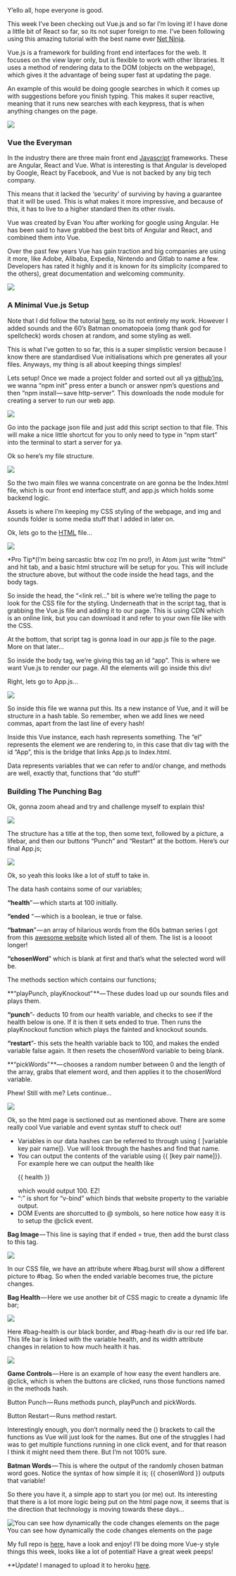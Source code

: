 Y’ello all, hope everyone is good.

This week I’ve been checking out Vue.js and so far I’m loving it! I have done a little bit of React so far, so its not super foreign to me. I’ve been following using this amazing tutorial with the best name ever [Net Ninja](https://www.youtube.com/watch?v=5LYrN_cAJoA&list=PL4cUxeGkcC9gQcYgjhBoeQH7wiAyZNrYa).

Vue.js is a framework for building front end interfaces for the web. It focuses on the view layer only, but is flexible to work with other libraries. It uses a method of rendering data to the DOM (objects on the webpage), which gives it the advantage of being super fast at updating the page.

An example of this would be doing google searches in which it comes up with suggestions before you finish typing. This makes it super reactive, meaning that it runs new searches with each keypress, that is when anything changes on the page.

![](https://cdn-images-1.medium.com/max/800/0*Xjyy4P68PWfn4tzE.gif)

### **Vue the Everyman**

In the industry there are three main front end [Javascript](https://hackernoon.com/tagged/javascript) frameworks. These are Angular, React and Vue. What is interesting is that Angular is developed by Google, React by Facebook, and Vue is not backed by any big tech company.

This means that it lacked the ‘security’ of surviving by having a guarantee that it will be used. This is what makes it more impressive, and because of this, it has to live to a higher standard then its other rivals.

Vue was created by Evan You after working for google using Angular. He has been said to have grabbed the best bits of Angular and React, and combined them into Vue.

Over the past few years Vue has gain traction and big companies are using it more, like Adobe, Alibaba, Expedia, Nintendo and Gitlab to name a few. Developers has rated it highly and it is known for its simplicity (compared to the others), great documentation and welcoming community.

![](https://cdn-images-1.medium.com/max/800/0*HY-KuDt6pSYj5q3b.png)

### **A Minimal Vue.js Setup**

Note that I did follow the tutorial [here](https://www.youtube.com/watch?v=WjfpQlVem-8&index=13&list=PL4cUxeGkcC9gQcYgjhBoeQH7wiAyZNrYa), so its not entirely my work. However I added sounds and the 60’s Batman onomatopoeia (omg thank god for spellcheck) words chosen at random, and some styling as well.

This is what I’ve gotten to so far, this is a super simplistic version because I know there are standardised Vue initialisations which pre generates all your files. Anyways, my thing is all about keeping things simples!

Lets setup! Once we made a project folder and sorted out all ya [github’ins](https://www.youtube.com/watch?v=BCQHnlnPusY&list=PLRqwX-V7Uu6ZF9C0YMKuns9sLDzK6zoiV), we wanna “npm init” press enter a bunch or answer npm’s questions and then “npm install — save http-server”. This downloads the node module for creating a server to run our web app.

![](https://cdn-images-1.medium.com/max/800/0*iyOePL2qYXmKyEza.png)

Go into the package json file and just add this script section to that file. This will make a nice little shortcut for you to only need to type in “npm start” into the terminal to start a server for ya.

Ok so here’s my file structure.

![](https://cdn-images-1.medium.com/max/800/0*JduBqJASnpR3cQ_P.png)

So the two main files we wanna concentrate on are gonna be the Index.html file, which is our front end interface stuff, and app.js which holds some backend logic.

Assets is where I’m keeping my CSS styling of the webpage, and img and sounds folder is some media stuff that I added in later on.

Ok, lets go to the [HTML](https://hackernoon.com/tagged/html) file…

![](https://cdn-images-1.medium.com/max/800/0*mNHzyWJnIuuuxMK6.png)

\*Pro Tip\*(I’m being sarcastic btw coz I’m no pro!), in Atom just write “html” and hit tab, and a basic html structure will be setup for you. This will include the structure above, but without the code inside the head tags, and the body tags.

So inside the head, the “<link rel…” bit is where we’re telling the page to look for the CSS file for the styling. Underneath that in the script tag, that is grabbing the Vue.js file and adding it to our page. This is using CDN which is an online link, but you can download it and refer to your own file like with the CSS.

At the bottom, that script tag is gonna load in our app.js file to the page. More on that later…

So inside the body tag, we’re giving this tag an id “app”. This is where we want Vue.js to render our page. All the elements will go inside this div!

Right, lets go to App.js…

![](https://cdn-images-1.medium.com/max/800/0*oDb12VHizf0Lu11c.png)

So inside this file we wanna put this. Its a new instance of Vue, and it will be structure in a hash table. So remember, when we add lines we need commas, apart from the last line of every hash!

Inside this Vue instance, each hash represents something. The “el” represents the element we are rendering to, in this case that div tag with the id “App”, this is the bridge that links App.js to Index.html.

Data represents variables that we can refer to and/or change, and methods are well, exactly that, functions that “do stuff”

### **Building The Punching Bag**

Ok, gonna zoom ahead and try and challenge myself to explain this!

![](https://cdn-images-1.medium.com/max/800/1*Gk8dZkZ_JLzD7cQmWIKVVQ.gif)

The structure has a title at the top, then some text, followed by a picture, a lifebar, and then our buttons “Punch” and “Restart” at the bottom. Here’s our final App.js;

![](https://cdn-images-1.medium.com/max/800/0*LbYluowDUIONYolQ.png)

Ok, so yeah this looks like a lot of stuff to take in.

The data hash contains some of our variables;

**“health**” — which starts at 100 initially.

**“ended** “ — which is a boolean, ie true or false.

**“batman**” — an array of hilarious words from the 60s batman series I got from this [awesome website](https://www.fastcompany.com/3055253/every-batman-fight-scene-onomatopoeia-in-one-alphabetical-gif) which listed all of them. The list is a loooot longer!

**“chosenWord**” which is blank at first and that’s what the selected word will be.

The methods section which contains our functions;

**“playPunch, playKnockout” **— These dudes load up our sounds files and plays them.

**“punch**”- deducts 10 from our health variable, and checks to see if the health below is one. If it is then it sets ended to true. Then runs the playKnockout function which plays the fainted and knockout sounds.

**“restart**”- this sets the health variable back to 100, and makes the ended variable false again. It then resets the chosenWord variable to being blank.

**“pickWords” **— chooses a random number between 0 and the length of the array, grabs that element word, and then applies it to the chosenWord variable.

Phew! Still with me? Lets continue…

![](https://cdn-images-1.medium.com/max/800/0*K-oinpH-ml1cLba8.png)

Ok, so the html page is sectioned out as mentioned above. There are some really cool Vue variable and event syntax stuff to check out!

*   Variables in our data hashes can be referred to through using { \[variable key pair name\]}. Vue will look through the hashes and find that name.
*   You can output the contents of the variable using {{ \[key pair name\]}}. For example here we can output the health like <p>{{ health }}</p> which would output 100. EZ!
*   “:” is short for “v-bind” which binds that website property to the variable output.
*   DOM Events are shorcutted to @ symbols, so here notice how easy it is to setup the @click event.

**Bag Image** — This line is saying that if ended = true, then add the burst class to this tag.

![](https://cdn-images-1.medium.com/max/800/0*m63gkzwZ8nFwUShf.png)

In our CSS file, we have an attribute where #bag.burst will show a different picture to #bag. So when the ended variable becomes true, the picture changes.

**Bag Health** — Here we use another bit of CSS magic to create a dynamic life bar;

![](https://cdn-images-1.medium.com/max/800/0*NPhsmLbmrH7uoz7W.png)

Here #bag-health is our black border, and #bag-heath div is our red life bar. This life bar is linked with the variable health, and its width attribute changes in relation to how much health it has.

![](https://cdn-images-1.medium.com/max/800/0*ins7aBdOmd8yih_X.png)

**Game Controls** — Here is an example of how easy the event handlers are. @click, which is when the buttons are clicked, runs those functions named in the methods hash.

Button Punch — Runs methods punch, playPunch and pickWords.

Button Restart — Runs method restart.

Interestingly enough, you don’t normally need the () brackets to call the functions as Vue will just look for the names. But one of the struggles I had was to get multiple functions running in one click event, and for that reason I think it might need them there. But I’m not 100% sure.

**Batman Words** — This is where the output of the randomly chosen batman word goes. Notice the syntax of how simple it is; {{ chosenWord }} outputs that variable!

So there you have it, a simple app to start you (or me) out. Its interesting that there is a lot more logic being put on the html page now, it seems that is the direction that technology is moving towards these days…

![You can see how dynamically the code changes elements on the page](https://cdn-images-1.medium.com/max/800/0*0TVIuVThQ4vlyFtK.gif)
You can see how dynamically the code changes elements on the page

My full repo is [here](https://github.com/puyanwei/punchbag-game), have a look and enjoy! I’ll be doing more Vue-y style things this week, looks like a lot of potential! Have a great week peeps!

\*\*Update! I managed to upload it to heroku [here](https://punching-bag.herokuapp.com/).